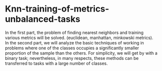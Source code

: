 # Knn-training-of-metrics-unbalanced-tasks
In the first part, the problem of finding nearest neighbors and training various metrics will be solved. (euclidean, manhattan, minkowski metrics).  In the second part, we will analyze the basic techniques of working in problems where one of the classes occupies a significantly smaller proportion of the sample than the others. For simplicity, we will get by with a binary task; nevertheless, in many respects, these methods can be transferred to tasks with a large number of classes.
